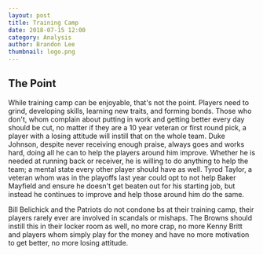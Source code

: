 ```yaml
---
layout: post
title: Training Camp
date: 2018-07-15 12:00
category: Analysis
author: Brandon Lee
thumbnail: logo.png
---
```


## The Point

While training camp can be enjoyable, that's not the point. Players need to grind, developing skills, learning new traits, and forming bonds. Those who don't, whom complain about putting in work and getting better every day should be cut, no matter if they are a 10 year veteran or first round pick, a player with a losing attitude will instill that on the whole team. Duke Johnson, despite never receiving enough praise, always goes and works hard, doing all he can to help the players around him improve. Whether he is needed at running back or receiver, he is willing to do anything to help the team; a mental state every other player should have as well. Tyrod Taylor, a veteran whom was in the playoffs last year could opt to not help Baker Mayfield and ensure he doesn't get beaten out for his starting job, but instead he continues to improve and help those around him do the same. 

Bill Belichick and the Patriots do not condone bs at their training camp, their players rarely ever are involved in scandals or mishaps. The Browns should instill this in their locker room as well, no more crap, no more Kenny Britt and players whom simply play for the money and have no more motivation to get better, no more losing attitude.
